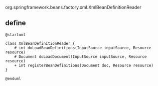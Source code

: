 org.springframework.beans.factory.xml.XmlBeanDefinitionReader

## define
```plantuml
@startuml

class XmlBeanDefinitionReader {
    # int doLoadBeanDefinitions(InputSource inputSource, Resource resource)
    # Document doLoadDocument(InputSource inputSource, Resource resource)
    + int registerBeanDefinitions(Document doc, Resource resource) 
}

@enduml
```